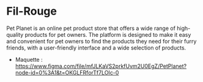 # Fil-Rouge
Pet Planet is an online pet product store that offers a wide range of high-quality products for pet owners. The platform is designed to make it easy and convenient for pet owners to find the products they need for their furry friends, with a user-friendly interface and a wide selection of products.

- Maquette : https://www.figma.com/file/mfJLKaVS2prkfUvm2U0EgZ/PetPlanet?node-id=0%3A1&t=OKGLFRforTf7LOIc-0
